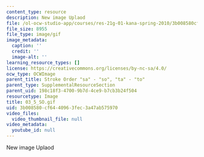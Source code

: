 ```yaml
---
content_type: resource
description: New image Uplaod
file: /ol-ocw-studio-app/courses/res-21g-01-kana-spring-2010/3b008580cf6440963fec3a47ab575970_03_5_SO.gif
file_size: 8955
file_type: image/gif
image_metadata:
  caption: ''
  credit: ''
  image-alt: ''
learning_resource_types: []
license: https://creativecommons.org/licenses/by-nc-sa/4.0/
ocw_type: OCWImage
parent_title: Stroke Order "sa" - "so", "ta" - "to"
parent_type: SupplementalResourceSection
parent_uid: 198c18f3-4700-9b7d-4ce9-b7cb3b24f504
resourcetype: Image
title: 03_5_SO.gif
uid: 3b008580-cf64-4096-3fec-3a47ab575970
video_files:
  video_thumbnail_file: null
video_metadata:
  youtube_id: null
---
```

New image Uplaod
